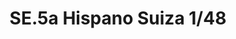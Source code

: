 ---
layout: product
title: "SE.5a Hispano Suiza 1/48"
price: "2500" 
desc: "Maketa"
img_path: "/assets/img/7081.webp"
brand: "EDUARD"
available: false
special_offer: false
new: false
soon: false
cat: "010000"
subcat: "010400"
subsubcat: "00"
sifra: "7081"
popular: false
spec: false
---